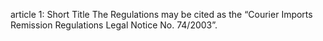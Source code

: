 article 1: Short Title
The Regulations may be cited as the “Courier Imports Remission Regulations Legal Notice No. 74&#x2F;2003”.
<ul>
</ul>